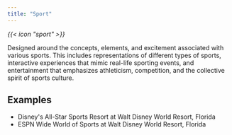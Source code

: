 ```yaml
---
title: "Sport"
---
```


<i class="bigIcon">{{< icon "sport" >}}</i>


Designed around the concepts, elements, and excitement associated with various sports. This includes representations of different types of sports, interactive experiences that mimic real-life sporting events, and entertainment that emphasizes athleticism, competition, and the collective spirit of sports culture.

## Examples
* Disney's All-Star Sports Resort at Walt Disney World Resort, Florida
* ESPN Wide World of Sports at Walt Disney World Resort, Florida